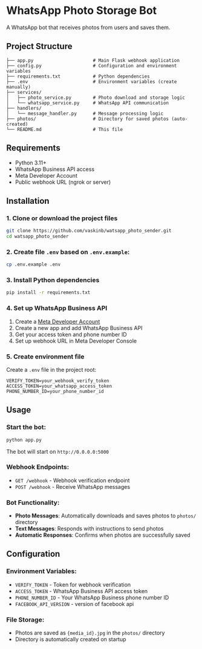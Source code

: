 # WhatsApp Photo Storage Bot

A WhatsApp bot that receives photos from users and saves them.

## Project Structure

```
├── app.py                      # Main Flask webhook application
├── config.py                   # Configuration and environment variables
├── requirements.txt            # Python dependencies
├── .env                        # Environment variables (create manually)
├── services/
│   ├── photo_service.py        # Photo download and storage logic
│   └── whatsapp_service.py     # WhatsApp API communication
├── handlers/
│   └── message_handler.py      # Message processing logic
├── photos/                     # Directory for saved photos (auto-created)
└── README.md                   # This file
```

## Requirements

- Python 3.11+
- WhatsApp Business API access
- Meta Developer Account
- Public webhook URL (ngrok or server)

## Installation

### 1. Clone or download the project files

```bash
git clone https://github.com/vaskinb/watsapp_photo_sender.git
cd watsapp_photo_sender
```
### 2. Create file `.env` based on `.env.example`:

```bash
cp .env.example .env
```

### 3. Install Python dependencies

```bash
pip install -r requirements.txt
```

### 4. Set up WhatsApp Business API

1. Create a [Meta Developer Account](https://developers.facebook.com/)
2. Create a new app and add WhatsApp Business API
3. Get your access token and phone number ID
4. Set up webhook URL in Meta Developer Console

### 5. Create environment file

Create a `.env` file in the project root:

```env
VERIFY_TOKEN=your_webhook_verify_token
ACCESS_TOKEN=your_whatsapp_access_token
PHONE_NUMBER_ID=your_phone_number_id
```

## Usage

### Start the bot:

```bash
python app.py
```

The bot will start on `http://0.0.0.0:5000`

### Webhook Endpoints:

- `GET /webhook` - Webhook verification endpoint
- `POST /webhook` - Receive WhatsApp messages

### Bot Functionality:

- **Photo Messages**: Automatically downloads and saves photos to `photos/` directory
- **Text Messages**: Responds with instructions to send photos
- **Automatic Responses**: Confirms when photos are successfully saved

## Configuration

### Environment Variables:

- `VERIFY_TOKEN` - Token for webhook verification
- `ACCESS_TOKEN` - WhatsApp Business API access token  
- `PHONE_NUMBER_ID` - Your WhatsApp Business phone number ID
- `FACEBOOK_API_VERSION` - version of facebook api

### File Storage:

- Photos are saved as `{media_id}.jpg` in the `photos/` directory
- Directory is automatically created on startup
